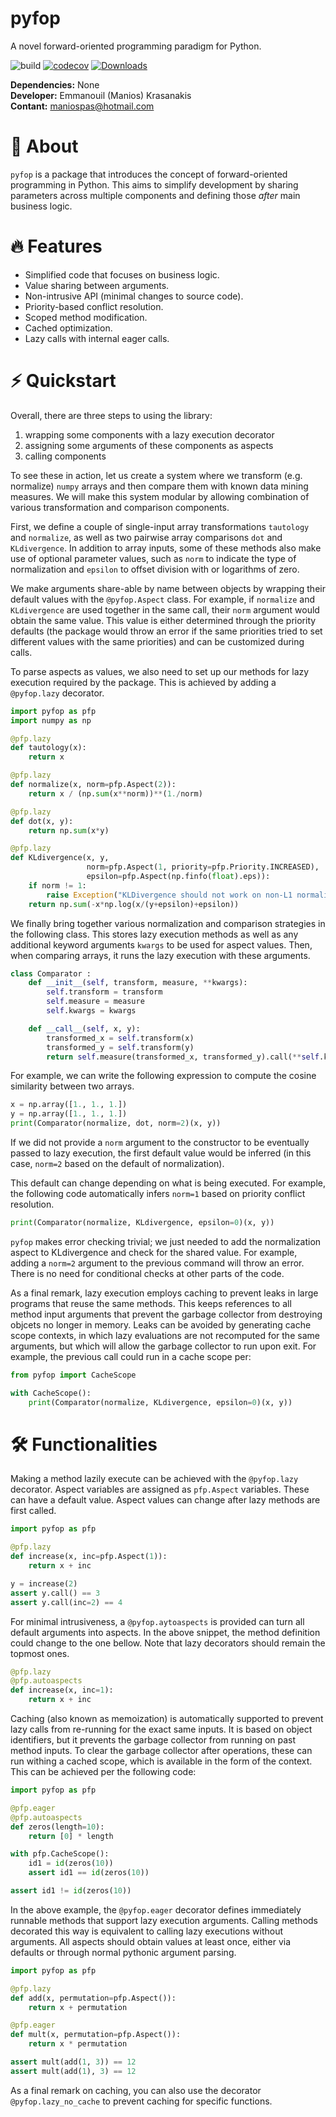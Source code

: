 # pyfop
A novel forward-oriented programming paradigm for Python.

![build](https://github.com/maniospas/pyfop/actions/workflows/tests.yml/badge.svg)
[![codecov](https://codecov.io/gh/maniospas/pyfop/branch/main/graph/badge.svg?token=MCsMLyteqD)](https://codecov.io/gh/maniospas/pyfop)
[![Downloads](https://static.pepy.tech/personalized-badge/pyfop?period=total&units=international_system&left_color=black&right_color=orange&left_text=Downloads)](https://pepy.tech/project/pyfop)

**Dependencies:** None<br/>
**Developer:** Emmanouil (Manios) Krasanakis<br/>
**Contant:** maniospas@hotmail.com

# :brain: About
`pyfop` is a package that introduces the concept
of forward-oriented programming in Python. This
aims to simplify development by
sharing parameters across multiple components
and defining those *after* main business logic.

# :fire: Features
* Simplified code that focuses on business logic.
* Value sharing between arguments.
* Non-intrusive API (minimal changes to source code).
* Priority-based conflict resolution.
* Scoped method modification.
* Cached optimization.
* Lazy calls with internal eager calls.

# :zap: Quickstart
Overall, there are three steps to using the library:
1. wrapping some components with a lazy execution decorator
2. assigning some arguments of these components as aspects
3. calling components

To see these in action,
let us create a system where we transform (e.g. normalize) 
`numpy` arrays and then compare them with known data mining
measures. We will make this system modular by allowing
combination of various transformation and comparison components.

First, we define a couple of single-input
array transformations `tautology` and `normalize`, 
as well as two pairwise array comparisons
`dot` and `KLdivergence`. In addition to array inputs,
some of these methods also make use of optional
parameter values, such as `norm` to indicate
the type of normalization and `epsilon` to offset
division with or logarithms of zero.

We make arguments share-able by name between
objects by wrapping their default values with the
`@pyfop.Aspect` class. For example, if `normalize`
and `KLdivergence` are used together in the same
call, their `norm` argument would obtain the same value.
This value is either determined through the priority 
defaults (the package would throw an
error if the same priorities tried to set different
values with the same priorities)
and can be customized during calls.

To parse aspects as values, we also need to set up our
methods for lazy execution required by the package.
This is achieved by adding a `@pyfop.lazy` decorator.


```python
import pyfop as pfp
import numpy as np

@pfp.lazy
def tautology(x):
    return x

@pfp.lazy
def normalize(x, norm=pfp.Aspect(2)):
    return x / (np.sum(x**norm))**(1./norm)

@pfp.lazy
def dot(x, y):
    return np.sum(x*y)

@pfp.lazy
def KLdivergence(x, y, 
                 norm=pfp.Aspect(1, priority=pfp.Priority.INCREASED), 
                 epsilon=pfp.Aspect(np.finfo(float).eps)):
    if norm != 1:
        raise Exception("KLDivergence should not work on non-L1 normalizations")
    return np.sum(-x*np.log(x/(y+epsilon)+epsilon))
```

We finally bring together various normalization and comparison
strategies in the following class. This stores lazy execution
methods as well as any additional keyword arguments `kwargs`
to be used for aspect values. Then, when comparing arrays,
it runs the lazy execution with these arguments. 

```python
class Comparator :
    def __init__(self, transform, measure, **kwargs):
        self.transform = transform
        self.measure = measure
        self.kwargs = kwargs

    def __call__(self, x, y):
        transformed_x = self.transform(x)
        transformed_y = self.transform(y)
        return self.measure(transformed_x, transformed_y).call(**self.kwargs)
```

For example, we can write the following expression to
compute the cosine similarity between two arrays. 

```python
x = np.array([1., 1., 1.])
y = np.array([1., 1., 1.])
print(Comparator(normalize, dot, norm=2)(x, y))
```

If we did not provide a `norm` argument to the constructor
to be eventually passed to lazy execution, the first
default value would be inferred (in this case, `norm=2` 
based on the default of normalization). 

This default can change depending on what is being executed.
For example, the following code automatically infers `norm=1`
based on priority conflict resolution.

```python
print(Comparator(normalize, KLdivergence, epsilon=0)(x, y))
```

`pyfop` makes error checking trivial; we just needed to add
the normalization aspect to KLdivergence and check for the
shared value. For example, adding a `norm=2` argument to the
previous command will throw an error. There is no need for
conditional checks at other parts of the code.

As a final remark, lazy execution employs caching to prevent
leaks in large programs that reuse the same methods. This
keeps references to all method input arguments that prevent
the garbage collector from destroying objcets no longer in
memory. Leaks can be
avoided by generating cache scope contexts, in which lazy evaluations
are not recomputed for the same arguments, but which will allow the 
garbage collector to run upon exit. For example, the previous
call could run in a cache scope per:

```python
from pyfop import CacheScope

with CacheScope():
    print(Comparator(normalize, KLdivergence, epsilon=0)(x, y))
```


# :hammer_and_wrench: Functionalities
Making a method lazily execute can be achieved with the `@pyfop.lazy` decorator.
Aspect variables are assigned as `pfp.Aspect` variables. These can have a 
default value. Aspect values can change after lazy methods are first called.

```python
import pyfop as pfp

@pfp.lazy
def increase(x, inc=pfp.Aspect(1)):
    return x + inc

y = increase(2)
assert y.call() == 3
assert y.call(inc=2) == 4
```

For minimal intrusiveness, a `@pyfop.aytoaspects` is provided
can turn all default arguments into aspects. In the above snippet,
the method definition could change to the one bellow. 
Note that lazy decorators should remain the topmost ones.

```python
@pfp.lazy
@pfp.autoaspects
def increase(x, inc=1):
    return x + inc
```

Caching (also known as memoization) 
is automatically supported to prevent lazy calls from re-running
for the exact same inputs. It is based on object identifiers,
but it prevents the garbage collector from running on past
method inputs. To clear the garbage collector after operations,
these can run withing a cached scope, which is available in the form
of the context. This can be achieved per the following code:


```python
import pyfop as pfp

@pfp.eager
@pfp.autoaspects
def zeros(length=10):
    return [0] * length

with pfp.CacheScope():
    id1 = id(zeros(10))
    assert id1 == id(zeros(10))

assert id1 != id(zeros(10))
```

In the above example, the `@pyfop.eager` decorator defines
immediately runnable methods that support lazy execution arguments.
Calling methods decorated this way is equivalent 
to calling lazy executions without arguments. 
All aspects should obtain values at least once,
either via defaults or through normal pythonic argument parsing.

```python
import pyfop as pfp

@pfp.lazy
def add(x, permutation=pfp.Aspect()):
    return x + permutation

@pfp.eager
def mult(x, permutation=pfp.Aspect()):
    return x * permutation

assert mult(add(1, 3)) == 12
assert mult(add(1), 3) == 12
```

As a final remark on caching, you can also use the
decorator `@pyfop.lazy_no_cache` to prevent caching
for specific functions.

